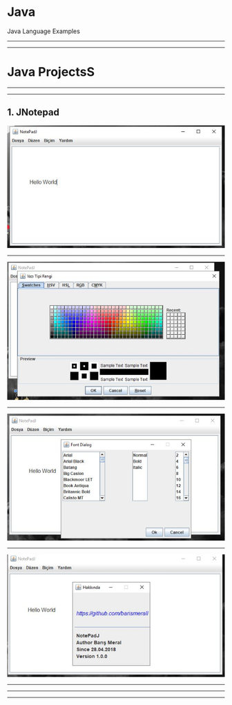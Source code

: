 # Java
Java Language Examples

<hr>
<hr>

# Java ProjectsS
<hr>
<hr>

## 1. JNotepad
![](https://github.com/barismeral/Java/blob/master/readme-images/jnotepad_img_1.JPG?raw=true)

<hr>

![](https://github.com/barismeral/Java/blob/master/readme-images/jnotepad_img_2.JPG?raw=true)

<hr>

![](https://github.com/barismeral/Java/blob/master/readme-images/jnotepad_img_3.JPG?raw=true)

<hr>

![](https://github.com/barismeral/Java/blob/master/readme-images/jnotepad_img_4.JPG?raw=true)

<hr>
<hr>
<hr>

